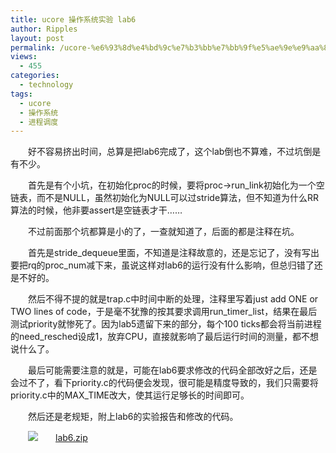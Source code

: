 ```yaml
---
title: ucore 操作系统实验 lab6
author: Ripples
layout: post
permalink: /ucore-%e6%93%8d%e4%bd%9c%e7%b3%bb%e7%bb%9f%e5%ae%9e%e9%aa%8c-lab6/
views:
  - 455
categories:
  - technology
tags:
  - ucore
  - 操作系统
  - 进程调度
---
```

<p style="text-indent: 2em;">
  好不容易挤出时间，总算是把lab6完成了，这个lab倒也不算难，不过坑倒是有不少。
</p>

<p style="text-indent: 2em;">
  首先是有个小坑，在初始化proc的时候，要将proc->run_link初始化为一个空链表，而不是NULL，虽然初始化为NULL可以过stride算法，但不知道为什么RR算法的时候，他非要assert是空链表才干……
</p>

<!--more-->

<p style="text-indent: 2em;">
  不过前面那个坑都算是小的了，一查就知道了，后面的都是注释在坑。
</p>

<p style="text-indent: 2em;">
  首先是stride_dequeue里面，不知道是注释故意的，还是忘记了，没有写出要把rq的proc_num减下来，虽说这样对lab6的运行没有什么影响，但总归错了还是不好的。
</p>

<p style="text-indent: 2em;">
  然后不得不提的就是trap.c中时间中断的处理，注释里写着just add ONE or TWO lines of code，于是毫不犹豫的按其要求调用run_timer_list，结果在最后测试priority就惨死了。因为lab5遗留下来的部分，每个100 ticks都会将当前进程的need_resched设成1，放弃CPU，直接就影响了最后运行时间的测量，都不想说什么了。
</p>

<p style="text-indent: 2em;">
  最后可能需要注意的就是，可能在lab6要求修改的代码全部改好之后，还是会过不了，看下priority.c的代码便会发现，很可能是精度导致的，我们只需要将<span style="text-indent: 32px;">priority.c中的MAX_TIME改大，使其运行足够长的时间即可。</span>
</p>

<p style="text-indent: 2em;">
  然后还是老规矩，附上lab6的实验报告和修改的代码。
</p>

<p style="line-height: 16px; text-indent: 2em;">
  <img src="http://geekjayvic.sinaapp.com/wp-content/plugins/wp-ueditor2/ueditor/dialogs/attachment/fileTypeImages/icon_rar.gif" /><a href="http://geekjayvic-wordpress.stor.sinaapp.com/uploads/2014/12/lab6.zip">lab6.zip</a>
</p>
